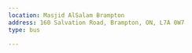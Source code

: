```yaml
---
location: Masjid AlSalam Brampton
address: 160 Salvation Road, Brampton, ON, L7A 0W7
type: bus

---
```

